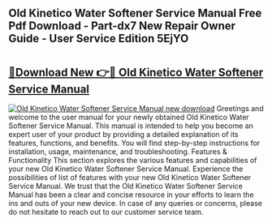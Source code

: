 ## Old Kinetico Water Softener Service Manual Free Pdf Download - Part-dx7 New Repair Owner Guide - User Service Edition 5EjYO

# <h2><a href="http://bc15734.oget.top/?id=Old+Kinetico+Water+Softener+Service+Manual">🔗Download New 👉🔴 Old Kinetico Water Softener Service Manual</a></h2>

[![Old Kinetico Water Softener Service Manual new download](https://i.imgur.com/5g1atiW.png)](http://bc15734.oget.top/?id=Old+Kinetico+Water+Softener+Service+Manual)
Greetings and welcome to the user manual for your newly obtained Old Kinetico Water Softener Service Manual. This manual is intended to help you become an expert user of your product by providing a detailed explanation of its features, functions, and benefits. You will find step-by-step instructions for installation, usage, maintenance, and troubleshooting. Features & Functionality This section explores the various features and capabilities of your new Old Kinetico Water Softener Service Manual. Experience the possibilities of list of features with your new Old Kinetico Water Softener Service Manual. We trust that the Old Kinetico Water Softener Service Manual has been a clear and concise resource in your efforts to learn the ins and outs of your new device. In case of any queries or concerns, please do not hesitate to reach out to our customer service team.
